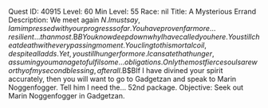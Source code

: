 Quest ID: 40915
Level: 60
Min Level: 55
Race: nil
Title: A Mysterious Errand
Description: We meet again $N. I must say, I am impressed with your progress so far. You have proven far more… resilient... than most.$B$BYou know deep down why I have called you here. You still cheat death with every passing moment. You cling to this mortal coil, despite all adds. Yet, you still hunger for more. I can sate that hunger, assuming you manage to fulfil some... obligations. Only the most fierce souls are worthy of my second blessing, after all.$B$BIf I have divined your spirit accurately, then you will want to go to Gadgetzan and speak to Marin Noggenfogger. Tell him I need the... 52nd package.
Objective: Seek out Marin Noggenfogger in Gadgetzan.
